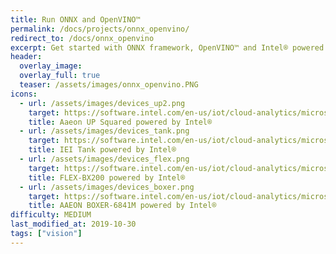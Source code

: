 ```yaml
---
title: Run ONNX and OpenVINO™
permalink: /docs/projects/onnx_openvino/
redirect_to: /docs/onnx_openvino
excerpt: Get started with ONNX framework, OpenVINO™ and Intel® powered Hardware
header:
  overlay_image: 
  overlay_full: true
  teaser: /assets/images/onnx_openvino.PNG
icons:
  - url: /assets/images/devices_up2.png
    target: https://software.intel.com/en-us/iot/cloud-analytics/microsoft-azure/
    title: Aaeon UP Squared powered by Intel®
  - url: /assets/images/devices_tank.png
    target: https://software.intel.com/en-us/iot/cloud-analytics/microsoft-azure/
    title: IEI Tank powered by Intel®
  - url: /assets/images/devices_flex.png
    target: https://software.intel.com/en-us/iot/cloud-analytics/microsoft-azure/
    title: FLEX-BX200 powered by Intel®
  - url: /assets/images/devices_boxer.png
    target: https://software.intel.com/en-us/iot/cloud-analytics/microsoft-azure/
    title: AAEON BOXER-6841M powered by Intel®
difficulty: MEDIUM
last_modified_at: 2019-10-30
tags: ["vision"]
---
```

